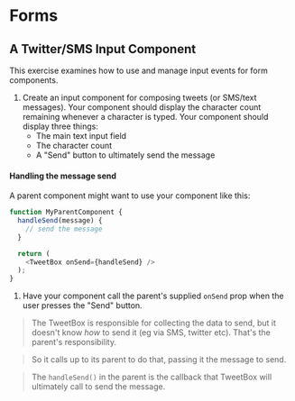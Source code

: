 # Forms

## A Twitter/SMS Input Component

This exercise examines how to use and manage input events for form components.

1. Create an input component for composing tweets (or SMS/text messages).
   Your component should display the character count remaining
   whenever a character is typed.
   Your component should display three things:
     - The main text input field
     - The character count
     - A "Send" button to ultimately send the message

#### Handling the message send

A parent component might want to use your component like this:

  ```js
  function MyParentComponent {
    handleSend(message) {
      // send the message
    }

    return (
      <TweetBox onSend={handleSend} />
    );
  }
  ```

1. Have your component call the parent's supplied `onSend` prop when the user presses the "Send" button.

  > The TweetBox is responsible for collecting the data to send, but it doesn't know _how_ to send it (eg via SMS, twitter etc). That's the parent's responsibility.

  >  So it calls up to its parent to do that, passing it the message to send.

  > The `handleSend()` in the parent is the callback that TweetBox will ultimately call to send the message.

